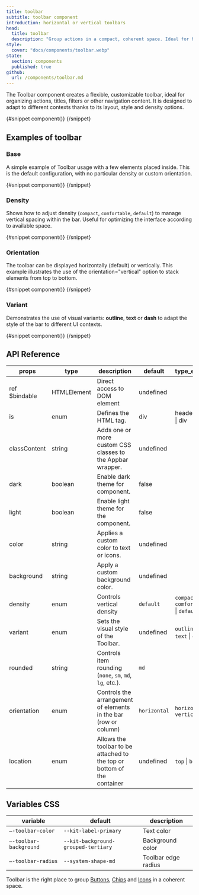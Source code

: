 ```yaml
---
title: toolbar
subtitle: toolbar component
introduction: horizontal or vertical toolbars
head:
  title: toolbar
  description: "Group actions in a compact, coherent space. Ideal for headers, lists or content filters."
style:
  cover: "docs/components/toolbar.webp"
state:
  section: components
  published: true
github:
  url: /components/toolbar.md
---
```


<script>
    import { Sandbox } from '$lib/components/index.js';
    // components
    import ToolbarBase from "$lib/components/docs/toolbar/toolbar-base.svelte";
    import ToolbarBaseCode from "$lib/components/docs/toolbar/toolbar-base.svelte?raw";
    import ToolbardDensity from "$lib/components/docs/toolbar/toolbar-density.svelte";
    import ToolbardDensityCode from "$lib/components/docs/toolbar/toolbar-density.svelte?raw";
    import ToolbardOrientation from "$lib/components/docs/toolbar/toolbar-orientation.svelte";
    import ToolbardOrientationCode from "$lib/components/docs/toolbar/toolbar-orientation.svelte?raw";
    import ToolbardVariant from "$lib/components/docs/toolbar/toolbar-variant.svelte";
    import ToolbardVariantCode from "$lib/components/docs/toolbar/toolbar-variant.svelte?raw";
</script>

The Toolbar component creates a flexible, customizable toolbar, ideal for organizing actions, titles, filters or other navigation content. It is designed to adapt to different contexts thanks to its layout, style and density options.

<Sandbox name="toolbar-sandbox" code={ToolbarBaseCode} presentation>
	{#snippet component()}
		<ToolbarBase/>
	{/snippet}
</Sandbox>

## Examples of toolbar

### Base

A simple example of Toolbar usage with a few elements placed inside. This is the default configuration, with no particular density or custom orientation.

<Sandbox name="toolbar-base-sandbox" code={ToolbarBaseCode}>
	{#snippet component()}
		<ToolbarBase/>
	{/snippet}
</Sandbox>

### Density

Shows how to adjust density (`compact`, `comfortable`, `default`) to manage vertical spacing within the bar. Useful for optimizing the interface according to available space.

<Sandbox name="toolbar-density-sandbox" code={ToolbardDensityCode}>
	{#snippet component()}
		<ToolbardDensity/>
	{/snippet}
</Sandbox>

### Orientation

The toolbar can be displayed horizontally (default) or vertically. This example illustrates the use of the orientation="vertical" option to stack elements from top to bottom.

<Sandbox name="toolbar-orientation-sandbox" code={ToolbardOrientationCode}>
	{#snippet component()}
		<ToolbardOrientation/>
	{/snippet}
</Sandbox>

### Variant

Demonstrates the use of visual variants: **outline**, **text** or **dash** to adapt the style of the bar to different UI contexts.

<Sandbox name="toolbar-variant-sandbox" code={ToolbardVariantCode}>
	{#snippet component()}
		<ToolbardVariant/>
	{/snippet}
</Sandbox>

## API Reference

| props         | type        | description                                                             | default      | type_extend                             |
| ------------- | ----------- | ----------------------------------------------------------------------- | ------------ | --------------------------------------- |
| ref $bindable | HTMLElement | Direct access to DOM element                                            | undefined    |                                         |
| is            | enum        | Defines the HTML tag.                                                   | div          | header \| nav \| div                    |
| classContent  | string      | Adds one or more custom CSS classes to the Appbar wrapper.              | undefined    |                                         |
| dark          | boolean     | Enable dark theme for component.                                        | false        |                                         |
| light         | boolean     | Enable light theme for the component.                                   | false        |                                         |
| color         | string      | Applies a custom color to text or icons.                                | undefined    |                                         |
| background    | string      | Apply a custom background color.                                        | undefined    |                                         |
| density       | enum        | Controls vertical density                                               | `default`    | `compact` \| `comfortable` \| `default` |
| variant       | enum        | Sets the visual style of the Toolbar.                                   | undefined    | `outline` \| `text` \| `dash`           |
| rounded       | string      | Controls item rounding (`none`, `sm`, `md`, `lg`, etc.).                | `md`         |                                         |
| orientation   | enum        | Controls the arrangement of elements in the bar (row or column)         | `horizontal` | `horizontal` \| `vertical`              |
| location      | enum        | Allows the toolbar to be attached to the top or bottom of the container | undefined    | `top` \| `bottom`                       |

## Variables CSS

| variable               | default                             | description         |
| ---------------------- | ----------------------------------- | ------------------- |
| `–-toolbar-color`      | `--kit-label-primary`               | Text color          |
| `–-toolbar-background` | `--kit-background-grouped-tertiary` | Background color    |
| `–-toolbar-radius`     | `--system-shape-md`                 | Toolbar edge radius |

Toolbar is the right place to group [Buttons](/docs/components/button), [Chips](/docs/components/chip) and [Icons](/docs/components/icon) in a coherent space.
